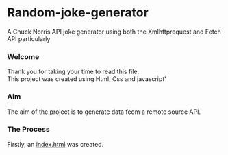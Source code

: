 # Random-joke-generator
A Chuck Norris API joke generator using both the Xmlhttprequest and Fetch API particularly

<h3><b>Welcome</b></h3>
Thank you for taking your time to read this file.<br>
This project was created using Html, Css and javascript'

<h3><b>Aim</b></h3>
The aim of the project is to generate data feom a remote source API.

<h3><b>The Process</b></h3>
Firstly, an <a href="index.html">index.html</a> was created. <br.
Using the tailwindcss cdn, i styled the body, the div containing the quotes, the text, and the button.
They button had an id of get-jokes and an event listener to listen to the function of 'click'
